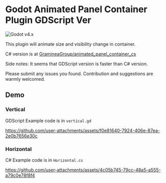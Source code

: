 # Godot Animated Panel Container Plugin GDScript Ver

![Godot v4.x](https://img.shields.io/badge/Godot-v4.x-%23478cbf?logo=godot-engine&logoColor=white&style=flat-square) 

This plugin will animate size and visibility change in container.

C# version is at [GramineaGroup/animated_panel_container_cs](https://github.com/GramineaGroup/animated_panel_container_cs)

Side notes: It seems that GDScript version is faster than C# version.

Please submit any issues you found. Contribution and suggestions are warmly welcomed.

## Demo
### Vertical
GDScript Example code is in `vertical.gd`


https://github.com/user-attachments/assets/f0e81640-7924-406e-87ea-2e0b7656e30c


### Horizontal
C# Example code is in `Horizontal.cs`


https://github.com/user-attachments/assets/4c05b745-79cc-48a5-a555-a79c0e78f8f4


